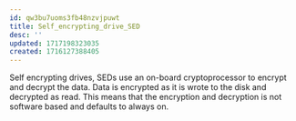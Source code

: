 ```yaml
---
id: qw3bu7uoms3fb48nzvjpuwt
title: Self_encrypting_drive_SED
desc: ''
updated: 1717198323035
created: 1716127388405
---
```


Self encrypting drives, SEDs use an on-board cryptoprocessor to encrypt and decrypt the data. Data is encrypted as it is wrote to the disk and decrypted as read. This means that the encryption and decryption is not software based and defaults to always on.
